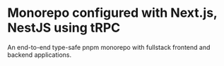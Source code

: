 # Monorepo configured with Next.js, NestJS using tRPC

An end-to-end type-safe pnpm monorepo with fullstack frontend and backend applications.
